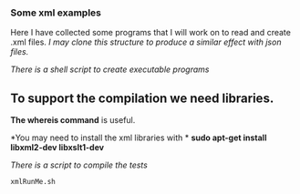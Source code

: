 ### Some xml examples
Here I have collected some programs that I will work on to read and create .xml files.
*I may clone this structure to produce a similar effect with json files.*

_There is a shell script to create executable programs_

## To support the compilation we need libraries.

__The **whereis** command__ is useful.

\*You may need to install the xml libraries with \*
__sudo apt-get install libxml2-dev libxslt1-dev__


_There is a script to compile the tests_
```
xmlRunMe.sh
```



